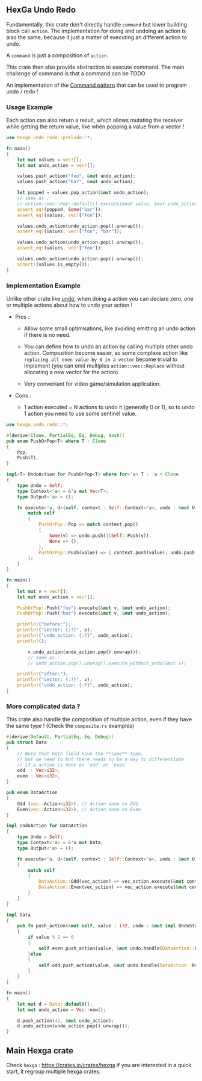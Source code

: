 ## HexGa Undo Redo

Fundamentally, this crate don't directly handle `command` but lower building block call `action`. 
The implementation for doing and undoing an action is also the same, because it just a matter of executing an different action to undo.


A `command` is just a composition of `action`.

This crate then also provide abstraction to execute command. The main challenge of command is that a command can be TODO

An implementation of the [Command pattern](https://en.wikipedia.org/wiki/Command_pattern) that can be used to program undo / redo ! 


### Usage Example

Each action can also return a result, which allows mutating the receiver while getting the return value, like when popping a value from a vector !

```rust
use hexga_undo_redo::prelude::*;

fn main()
{
    let mut values = vec![];
    let mut undo_action = vec![];

    values.push_action("foo", &mut undo_action);
    values.push_action("bar", &mut undo_action);

    let popped = values.pop_action(&mut undo_action);
    // same as :
    // action::vec::Pop::default().execute(&mut value, &mut undo_action)
    assert_eq!(popped, Some("bar"));
    assert_eq!(values, vec!["foo"]);

    values.undo_action(undo_action.pop().unwrap());
    assert_eq!(values, vec!["foo", "bar"]);

    values.undo_action(undo_action.pop().unwrap());
    assert_eq!(values, vec!["foo"]);

    values.undo_action(undo_action.pop().unwrap());
    assert!(values.is_empty());
}
```

### Implementation Example

Unlike other crate like [undo](https://crates.io/crates/undo), when doing a action you can declare zero, one or multiple actions about how to undo your action !

- Pros :
    - Allow some small optimisations, like avoiding emitting an undo action if there is no need.
    
    - You can define how to undo an action by calling multiple other undo action. Composition become easier, so some complexe action like `replacing all even value by 0 in a vector` become trivial to implement (you can emit multiples `action::vec::Replace` without allocating a new vector for the action)

    - Very conveniant for video game/simulation application.


- Cons : 
    - 1 action executed = N actions to undo it (generally 0 or 1), so to undo 1 action you need to use some sentinel value.

```rust
use hexga_undo_redo::*;

#[derive(Clone, PartialEq, Eq, Debug, Hash)]
pub enum PushOrPop<T> where T : Clone
{
    Pop,
    Push(T),
}

impl<T> UndoAction for PushOrPop<T> where for<'a> T : 'a + Clone
{
    type Undo = Self;
    type Context<'a> = &'a mut Vec<T>;
    type Output<'a> = ();

    fn execute<'a, U>(self, context : Self::Context<'a>, undo : &mut U) -> Self::Output<'a> where U : UndoStack<Self::Undo> {
        match self
        {
            PushOrPop::Pop => match context.pop()
            {
                Some(v) => undo.push(||Self::Push(v)),
                None => (),
            },
            PushOrPop::Push(value) => { context.push(value); undo.push(||Self::Pop); }
        };
    }
}

fn main()
{
    let mut v = vec![];
    let mut undo_action = vec![];

    PushOrPop::Push("foo").execute(&mut v, &mut undo_action);
    PushOrPop::Push("bar").execute(&mut v, &mut undo_action);

    println!("before:");
    println!("vector: {:?}", v);
    println!("undo_action: {:?}", undo_action);
    println!();

        v.undo_action(undo_action.pop().unwrap());
        // same as :
        // undo_action.pop().unwrap().execute_without_undo(&mut v);

    println!("after:");
    println!("vector: {:?}", v);
    println!("undo_action: {:?}", undo_action);
}
```

### More complicated data ?

This crate also handle the composition of multiple action, even if they have the same type !
(Check the `composite.rs` examples)

```rust
#[derive(Default, PartialEq, Eq, Debug)]
pub struct Data
{
    // Note that both field have the **same** type, 
    // but we need to but there needs to be a way to differentiate
    // if a action is done on `odd` or `even`
    odd  : Vec<i32>,
    even : Vec<i32>,
}

pub enum DataAction
{
    Odd (vec::Action<i32>), // Action done on Odd
    Even(vec::Action<i32>), // Action done on Even
}

impl UndoAction for DataAction
{
    type Undo = Self;
    type Context<'a> = &'a mut Data;
    type Output<'a> = ();

    fn execute<'a, U>(self, context : Self::Context<'a>, undo : &mut U) -> Self::Output<'a> where U : UndoStack<Self::Undo> 
    {
        match self
        {
            DataAction::Odd(vec_action) => vec_action.execute(&mut context.odd, &mut undo.handle(DataAction::Even)),
            DataAction::Even(vec_action) => vec_action.execute(&mut context.even, &mut undo.handle(DataAction::Odd)),
        }
    }
}

impl Data
{
    pub fn push_action(&mut self, value : i32, undo : &mut impl UndoStack<DataAction>)
    {
        if value % 2 == 0
        {
            self.even.push_action(value, &mut undo.handle(DataAction::Even)); // Just like that !
        }else
        {
            self.odd.push_action(value, &mut undo.handle(DataAction::Odd));
        }
    }
}

fn main() 
{
    let mut d = Data::default();
    let mut undo_action = Vec::new();

    d.push_action(42, &mut undo_action);
    d.undo_action(undo_action.pop().unwrap());
}
```

## Main Hexga crate

Check `hexga` : https://crates.io/crates/hexga if you are interested in a quick start, it regroup multiple hexga crates.